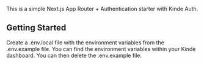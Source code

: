 This is a simple Next.js App Router + Authentication starter with Kinde Auth.

## Getting Started

Create a .env.local file with the environment variables from the .env.example file. You can find the environment variables within your Kinde dashboard. You can then delete the .env.example file.
